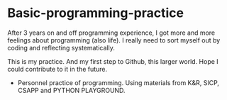 # Basic-programming-practice #

After 3 years on and off programming experience, I got more and more feelings about programming (also life). I really need to sort myself out by coding and reflecting systematically. 

This is my practice. And my first step to Github, this larger world. Hope I could contribute to it in the future.
- Personnel practice of programming. Using materials from K&amp;R, SICP, CSAPP and PYTHON PLAYGROUND.




